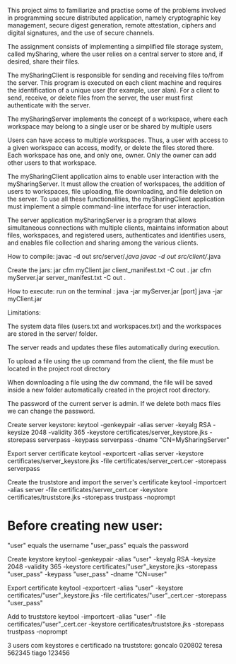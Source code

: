 This project aims to familiarize and practise some of the problems involved in programming secure distributed application, namely cryptographic key management, secure digest generation, remote attestation, ciphers and digital signatures, and the use of secure channels. 

The assignment consists of implementing a simplified file storage system, called mySharing, where the user relies on a central server to store and, if desired, share their files.

The mySharingClient is responsible for sending and receiving files to/from the server. This program is executed on each client machine and requires the identification of a unique user (for example, user alan). For a client to send, receive, or delete files from the server, the user must first authenticate with the server.

The mySharingServer implements the concept of a workspace, where each workspace may belong to a single user or be shared by multiple users 

Users can have access to multiple workspaces. Thus, a user with access to a given workspace can access, modify, or delete the files stored there. Each workspace has one, and only one, owner. Only the owner can add other users to that workspace. 

The mySharingClient application aims to enable user interaction with the mySharingServer. It must allow the creation of workspaces, the addition of users to workspaces, file uploading, file downloading, and file deletion on the server. To use all these functionalities, the mySharingClient application must implement a simple command-line interface for user interaction.

The server application mySharingServer is a program that allows simultaneous connections with multiple clients, maintains information about files, workspaces, and registered users, authenticates and identifies users, and enables file collection and sharing among the various clients.



How to compile: 
javac -d out src/server/*.java
javac -d out src/client/*.java


Create the jars:
jar cfm myClient.jar client_manifest.txt -C out .
jar cfm myServer.jar server_manifest.txt -C out .

    
How to execute:
    run on the terminal :
        java -jar myServer.jar [port]
        java -jar myClient.jar <serverAddress> <user-id> <password>



Limitations:

The system data files (users.txt and workspaces.txt) and the workspaces are stored in the server/ folder.

The server reads and updates these files automatically during execution.

To upload a file using the up command from the client, the file must be located in the project root directory 

When downloading a file using the dw command, the file will be saved inside a new folder automatically created in the project root directory.



The password of the current server is admin. If we delete both macs files we can change the password. 




Create server keystore:
keytool -genkeypair -alias server -keyalg RSA -keysize 2048 -validity 365 -keystore certificates/server_keystore.jks -storepass serverpass -keypass serverpass -dname "CN=MySharingServer"

Export server certificate
keytool -exportcert -alias server -keystore certificates/server_keystore.jks -file certificates/server_cert.cer -storepass serverpass

Create the truststore and import the server's certificate
keytool -importcert -alias server -file certificates/server_cert.cer -keystore certificates/truststore.jks -storepass trustpass -noprompt



 # Before creating new user:
 "user" equals the username
 "user_pass" equals the password

 Create keystore
 keytool -genkeypair -alias "user" -keyalg RSA -keysize 2048 -validity 365 -keystore certificates/"user"_keystore.jks -storepass "user_pass" -keypass "user_pass" -dname "CN=user"

Export certificate 
 keytool -exportcert -alias "user" -keystore certificates/"user"_keystore.jks -file certificates/"user"_cert.cer -storepass "user_pass"

Add to truststore
 keytool -importcert -alias "user" -file certificates/"user"_cert.cer -keystore certificates/truststore.jks -storepass trustpass -noprompt




 3 users com keystores e certificado na truststore:
 goncalo 020802
 teresa 562345
 tiago 123456

